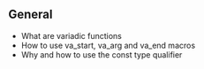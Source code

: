 ## General
* What are variadic functions
* How to use va_start, va_arg and va_end macros
* Why and how to use the const type qualifier
